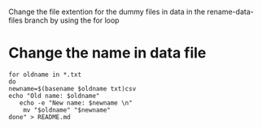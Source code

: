 Change the file extention for the dummy files in data in the rename-data-files branch by using the for loop
# Change the name in data file
```
for oldname in *.txt
do
newname=$(basename $oldname txt)csv
echo "Old name: $oldname"
   echo -e "New name: $newname \n"
    mv "$oldname" "$newname"
done" > README.md
```
